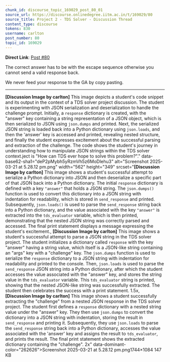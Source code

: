 ```yaml
---
chunk_id: discourse_topic_169029_post_80_01
source_url: https://discourse.onlinedegree.iitm.ac.in/t/169029/80
source_title: Project 2 - TDS Solver - Discussion Thread
content_type: discourse
tokens: 830
username: carlton
post_number: 80
topic_id: 169029
---
```




**Direct Link**: [Post #80](https://discourse.onlinedegree.iitm.ac.in/t/169029/80)

The correct answer has to be with the escape sequence otherwise you cannot send a valid response back.

We never feed your response to the GA by copy pasting.

---

**[Discussion Image by carlton]** This image depicts a student's code snippet and its output in the context of a TDS solver project discussion. The student is experimenting with JSON serialization and deserialization to handle the challenge prompt. Initially, a `response` dictionary is created, with the "answer" key containing a string representation of a JSON object, which is then serialized to JSON using `json.dumps` and printed. Next, the serialized JSON string is loaded back into a Python dictionary using `json.loads`, and then the 'answer' key is accessed and printed, revealing nested structure, and finally the student expresses excitement about the successful parsing and extraction of the challenge. The code shows the student's journey in understanding how to manipulate JSON strings within the TDS solver context.ject is "How can TDS ever hope to solve this problem?"." data-base62-sha1="deP2pMybh5yRzmVh5z6MoDlehu3" alt="Screenshot 2025-03-21 at 5.28.12 pm.png" width="562" height="349" srcset="**[Discussion Image by carlton]** This image shows a student's successful attempt to serialize a Python dictionary into JSON and then deserialize a specific part of that JSON back into a Python dictionary. The initial `response` dictionary is defined with a key `"answer"` that holds a JSON string. The `json.dumps()` function is used to convert this dictionary into a JSON string with indentation for readability, which is stored in `send_response` and printed. Subsequently, `json.loads()` is used to parse the `send_response` string back into a Python dictionary, and the value associated with the key `"answer"` is extracted into the `tds_evaluator` variable, which is then printed, demonstrating that the nested JSON string was correctly parsed and accessed. The final print statement displays a message expressing the student's excitement., **[Discussion Image by carlton]** This image shows a student's successful attempt to parse a JSON string in the TDS solver project. The student initializes a dictionary called `response` with the key "answer" having a string value, which itself is a JSON-like string containing an "args" key with a "challenge" key. The `json.dumps` function is used to serialize the `response` dictionary to a JSON string with indentation for readability and printed to the console. Then, `json.loads` is used to parse the `send_response` JSON string into a Python dictionary, after which the student accesses the value associated with the "answer" key, and stores the string value in the `tds_evaluator` variable. This `tds_evaluator` string is printed, showing that the nested JSON-like string was successfully extracted. The student then celebrates the success with a print statement. 1.5x, **[Discussion Image by carlton]** This image shows a student successfully extracting the "challenge" from a nested JSON response in the TDS solver project. The student first defines a `response` dictionary with a nested string value under the "answer" key. They then use `json.dumps` to convert the dictionary into a JSON string with indentation, storing the result in `send_response` and printing it. Subsequently, they use `json.loads` to parse the `send_response` string back into a Python dictionary, accesses the value associated with the 'answer' key and assigns the result to `tds_evaluator`, and prints the result. The final print statement shows the extracted dictionary containing the "challenge". 2x" data-dominant-color="262626">Screenshot 2025-03-21 at 5.28.12 pm.png1744×1084 147 KB
